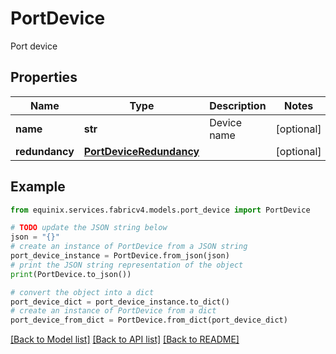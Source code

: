 # PortDevice

Port device

## Properties

Name | Type | Description | Notes
------------ | ------------- | ------------- | -------------
**name** | **str** | Device name | [optional] 
**redundancy** | [**PortDeviceRedundancy**](PortDeviceRedundancy.md) |  | [optional] 

## Example

```python
from equinix.services.fabricv4.models.port_device import PortDevice

# TODO update the JSON string below
json = "{}"
# create an instance of PortDevice from a JSON string
port_device_instance = PortDevice.from_json(json)
# print the JSON string representation of the object
print(PortDevice.to_json())

# convert the object into a dict
port_device_dict = port_device_instance.to_dict()
# create an instance of PortDevice from a dict
port_device_from_dict = PortDevice.from_dict(port_device_dict)
```
[[Back to Model list]](../README.md#documentation-for-models) [[Back to API list]](../README.md#documentation-for-api-endpoints) [[Back to README]](../README.md)


